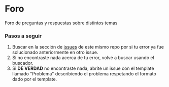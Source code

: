 # Foro
Foro de preguntas y respuestas sobre distintos temas

### Pasos a seguir

1. Buscar en la sección de [issues](https://github.com/cd-educ/foro/issues) de este mismo repo por si tu error ya fue solucionado anteriormente en otro issue.
2. Si no encontraste nada acerca de tu error, volvé a buscar usando el buscador.
3. Si <b>DE VERDAD</b> no encontraste nada, abrite un issue con el template llamado "Problema" describiendo el problema respetando el formato dado por el template.
